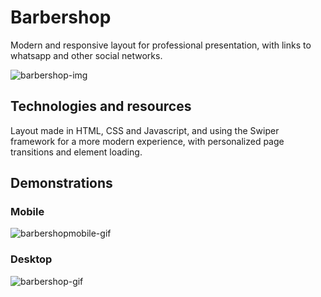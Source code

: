 # Barbershop
Modern and responsive layout for professional presentation, with links to whatsapp and other social networks.

![barbershop-img](https://user-images.githubusercontent.com/105971989/214861397-d551b079-9764-4d7c-b53f-16aef233ee58.png)

## Technologies and resources

Layout made in HTML, CSS and Javascript, and using the Swiper framework for a more modern experience, with personalized page transitions and element loading.

## Demonstrations

### Mobile
![barbershopmobile-gif](https://user-images.githubusercontent.com/105971989/214844233-408091eb-305e-43ac-a941-2917bb729f91.gif)

### Desktop
![barbershop-gif](https://user-images.githubusercontent.com/105971989/214859868-72a2e967-fef1-4944-be90-39b84f796939.gif)
